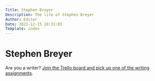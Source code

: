 ```yaml
---
Title: Stephen Breyer
Description: The life of Stephen Breyer
Author: Editor
Date: 2021-12-15 10:31:03
Template: index
---
```

# Stephen Breyer
Are you a writer? [Join the Trello board and pick up one of the writing assignments](https://trello.com/invite/b/hqZVpPyw/806abc65e602a810e5c44e0c7729ed46/writing-assignments).

